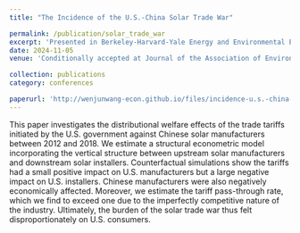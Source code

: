 ```yaml
---
title: "The Incidence of the U.S.-China Solar Trade War"

permalink: /publication/solar_trade_war
excerpt: 'Presented in Berkeley-Harvard-Yale Energy and Environmental Economics Seminar, the U.S. Department of Energy'
date: 2024-11-05
venue: 'Conditionally accepted at Journal of the Association of Environmental and Resource Economists'

collection: publications
category: conferences

paperurl: 'http://wenjunwang-econ.github.io/files/incidence-u.s.-china-solar-trade-war_revised_19072024.pdf'
---
```


This paper investigates the distributional welfare effects of the trade tariffs initiated by the U.S. government against Chinese solar manufacturers between 2012 and 2018. We estimate
a structural econometric model incorporating the vertical structure between upstream solar manufacturers and downstream solar installers. Counterfactual simulations show the tariffs
had a small positive impact on U.S. manufacturers but a large negative impact on U.S. installers. Chinese manufacturers were also negatively economically affected. Moreover, we
estimate the tariff pass-through rate, which we find to exceed one due to the imperfectly competitive nature of the industry. Ultimately, the burden of the solar trade war thus felt
disproportionately on U.S. consumers.
